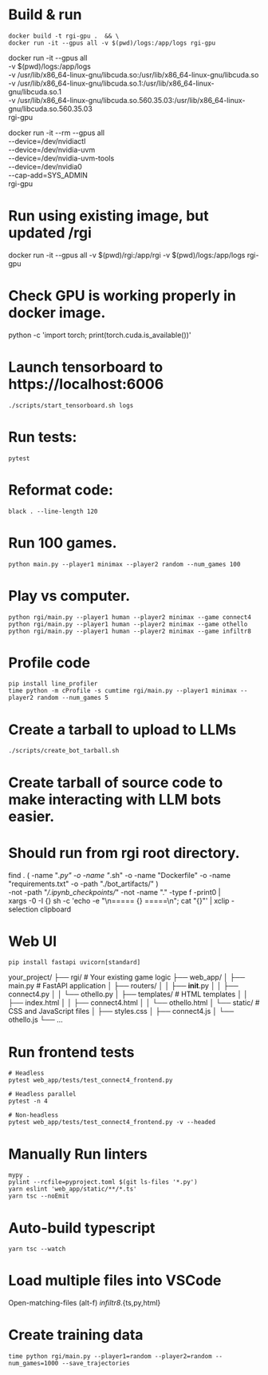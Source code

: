 # Build & run
```
docker build -t rgi-gpu .  && \
docker run -it --gpus all -v $(pwd)/logs:/app/logs rgi-gpu
```

docker run -it --gpus all \
  -v $(pwd)/logs:/app/logs \
  -v /usr/lib/x86_64-linux-gnu/libcuda.so:/usr/lib/x86_64-linux-gnu/libcuda.so \
  -v /usr/lib/x86_64-linux-gnu/libcuda.so.1:/usr/lib/x86_64-linux-gnu/libcuda.so.1 \
  -v /usr/lib/x86_64-linux-gnu/libcuda.so.560.35.03:/usr/lib/x86_64-linux-gnu/libcuda.so.560.35.03 \
  rgi-gpu

docker run -it --rm --gpus all \
  --device=/dev/nvidiactl \
  --device=/dev/nvidia-uvm \
  --device=/dev/nvidia-uvm-tools \
  --device=/dev/nvidia0 \
  --cap-add=SYS_ADMIN \
  rgi-gpu


# Run using existing image, but updated /rgi
docker run -it --gpus all -v $(pwd)/rgi:/app/rgi -v $(pwd)/logs:/app/logs rgi-gpu

# Check GPU is working properly in docker image.
python -c 'import torch; print(torch.cuda.is_available())'

# Launch tensorboard to https://localhost:6006
```
./scripts/start_tensorboard.sh logs
```

# Run tests:
```
pytest
```

# Reformat code:
```
black . --line-length 120
```

# Run 100 games.
```
python main.py --player1 minimax --player2 random --num_games 100
```

# Play vs computer.
```
python rgi/main.py --player1 human --player2 minimax --game connect4
python rgi/main.py --player1 human --player2 minimax --game othello
python rgi/main.py --player1 human --player2 minimax --game infiltr8
```

# Profile code
```
pip install line_profiler
time python -m cProfile -s cumtime rgi/main.py --player1 minimax --player2 random --num_games 5
```

# Create a tarball to upload to LLMs
```
./scripts/create_bot_tarball.sh
```

# Create tarball of source code to make interacting with LLM bots easier.
# Should run from rgi root directory.
find . \( -name "*.py" -o -name "*.sh" -o -name "Dockerfile" -o -name "requirements.txt" -o -path "./bot_artifacts/" \) \
    -not -path "*/.ipynb_checkpoints/*" -not -name "." -type f -print0 | \
xargs -0 -I {} sh -c 'echo -e "\n===== {} =====\n"; cat "{}"' | xclip -selection clipboard



# Web UI
```
pip install fastapi uvicorn[standard]
```
your_project/
├── rgi/                     # Your existing game logic
├── web_app/
│   ├── main.py              # FastAPI application
│   ├── routers/
│   │   ├── __init__.py
│   │   ├── connect4.py
│   │   └── othello.py
│   ├── templates/           # HTML templates
│   │   ├── index.html
│   │   ├── connect4.html
│   │   └── othello.html
│   └── static/              # CSS and JavaScript files
│       ├── styles.css
│       ├── connect4.js
│       └── othello.js
└── ...


# Run frontend tests
```
# Headless
pytest web_app/tests/test_connect4_frontend.py

# Headless parallel
pytest -n 4

# Non-headless
pytest web_app/tests/test_connect4_frontend.py -v --headed
```


# Manually Run linters
```
mypy .
pylint --rcfile=pyproject.toml $(git ls-files '*.py')
yarn eslint 'web_app/static/**/*.ts'
yarn tsc --noEmit
```


# Auto-build typescript
```
yarn tsc --watch
```


# Load multiple files into VSCode
Open-matching-files (alt-f)
*infiltr8*.{ts,py,html}


# Create training data
```
time python rgi/main.py --player1=random --player2=random --num_games=1000 --save_trajectories
```